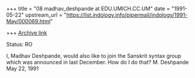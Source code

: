 +++
title = "08 madhav_deshpande at EDU.UMICH.CC.UM"
date = "1991-05-22"
upstream_url = "https://list.indology.info/pipermail/indology/1991-May/000069.html"

+++
[Archive link](https://list.indology.info/pipermail/indology/1991-May/000069.html)

Status: RO

I, Madhav Deshpande, would also like to join the Sanskrit syntax group which
 was announced in last December.  How do I do that?
                                        M. Deshpande
                                        May 22, 1991




